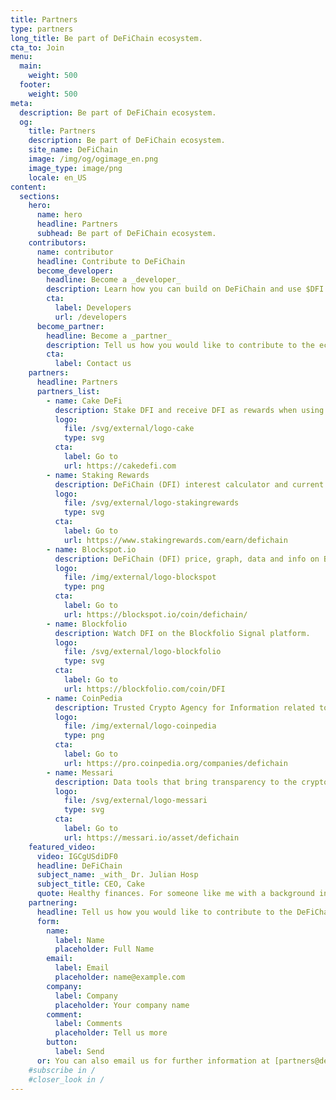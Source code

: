 ```yaml
---
title: Partners
type: partners
long_title: Be part of DeFiChain ecosystem.
cta_to: Join
menu:
  main:
    weight: 500
  footer:
    weight: 500
meta:
  description: Be part of DeFiChain ecosystem.
  og:
    title: Partners
    description: Be part of DeFiChain ecosystem.
    site_name: DeFiChain
    image: /img/og/ogimage_en.png
    image_type: image/png
    locale: en_US
content:
  sections:
    hero:
      name: hero
      headline: Partners
      subhead: Be part of DeFiChain ecosystem.
    contributors:
      name: contributor
      headline: Contribute to DeFiChain
      become_developer:
        headline: Become a _developer_
        description: Learn how you can build on DeFiChain and use $DFI coin.
        cta:
          label: Developers
          url: /developers
      become_partner:
        headline: Become a _partner_
        description: Tell us how you would like to contribute to the ecosystem.
        cta:
          label: Contact us
    partners:
      headline: Partners
      partners_list:
        - name: Cake DeFi
          description: Stake DFI and receive DFI as rewards when using Cake Lapis.
          logo:
            file: /svg/external/logo-cake
            type: svg
          cta:
            label: Go to
            url: https://cakedefi.com
        - name: Staking Rewards
          description: DeFiChain (DFI) interest calculator and current rates.
          logo:
            file: /svg/external/logo-stakingrewards
            type: svg
          cta:
            label: Go to
            url: https://www.stakingrewards.com/earn/defichain
        - name: Blockspot.io
          description: DeFiChain (DFI) price, graph, data and info on Blockspot.io.
          logo:
            file: /img/external/logo-blockspot
            type: png
          cta:
            label: Go to
            url: https://blockspot.io/coin/defichain/
        - name: Blockfolio
          description: Watch DFI on the Blockfolio Signal platform.
          logo:
            file: /svg/external/logo-blockfolio
            type: svg
          cta:
            label: Go to
            url: https://blockfolio.com/coin/DFI
        - name: CoinPedia
          description: Trusted Crypto Agency for Information related to Decentralized World.
          logo:
            file: /img/external/logo-coinpedia
            type: png
          cta:
            label: Go to
            url: https://pro.coinpedia.org/companies/defichain
        - name: Messari
          description: Data tools that bring transparency to the cryptoeconomy.
          logo:
            file: /svg/external/logo-messari
            type: svg
          cta:
            label: Go to
            url: https://messari.io/asset/defichain
    featured_video:
      video: IGCgUSdiDF0
      headline: DeFiChain
      subject_name: _with_ Dr. Julian Hosp
      subject_title: CEO, Cake
      quote: Healthy finances. For someone like me with a background in medicine, sounds like _doing the right thing for the people_.
    partnering:
      headline: Tell us how you would like to contribute to the DeFiChain ecosystem.
      form:
        name:
          label: Name
          placeholder: Full Name
        email:
          label: Email
          placeholder: name@example.com
        company:
          label: Company
          placeholder: Your company name
        comment:
          label: Comments
          placeholder: Tell us more
        button:
          label: Send
      or: You can also email us for further information at [partners@defichain.com](mailto:partners@defichain.com).
    #subscribe in /
    #closer_look in /
---
```


